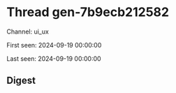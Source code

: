 # Thread gen-7b9ecb212582
Channel: ui_ux

First seen: 2024-09-19 00:00:00

Last seen: 2024-09-19 00:00:00

## Digest


